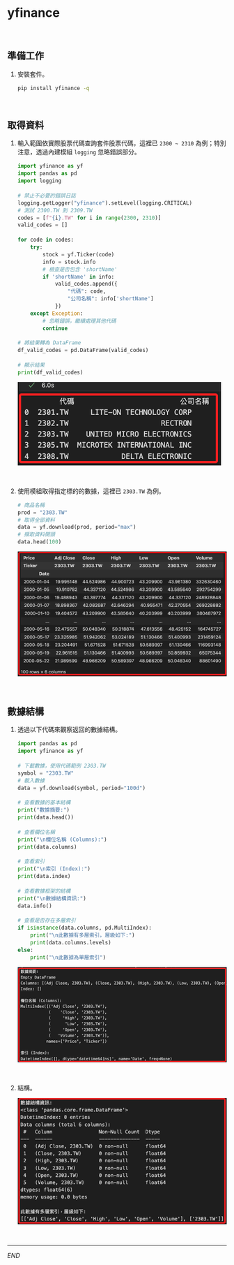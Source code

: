 # yfinance

<br>

## 準備工作

1. 安裝套件。

    ```bash
    pip install yfinance -q
    ```

<br>

## 取得資料

1. 輸入範圍依實際股票代碼查詢套件股票代碼，這裡已 `2300 ~ 2310` 為例；特別注意，透過內建模組 `logging` 忽略錯誤部分。

    ```python
    import yfinance as yf
    import pandas as pd
    import logging

    # 禁止不必要的錯誤日誌
    logging.getLogger("yfinance").setLevel(logging.CRITICAL)
    # 測試 2300.TW 到 2309.TW
    codes = [f"{i}.TW" for i in range(2300, 2310)]
    valid_codes = []

    for code in codes:
        try:
            stock = yf.Ticker(code)
            info = stock.info
            # 檢查是否包含 'shortName'
            if 'shortName' in info:
                valid_codes.append({
                    "代碼": code, 
                    "公司名稱": info['shortName']
                })
        except Exception:
            # 忽略錯誤，繼續處理其他代碼
            continue

    # 將結果轉為 DataFrame
    df_valid_codes = pd.DataFrame(valid_codes)

    # 顯示結果
    print(df_valid_codes)
    ```

    ![](images/img_08.png)

<br>

2. 使用模組取得指定標的的數據，這裡已 `2303.TW` 為例。

    ```python
    # 商品名稱
    prod = "2303.TW"
    # 取得全部資料
    data = yf.download(prod, period="max")
    # 擷取資料開頭
    data.head(100)
    ```

    ![](images/img_09.png)

<br>

## 數據結構

1. 透過以下代碼來觀察返回的數據結構。

    ```python
    import pandas as pd
    import yfinance as yf

    # 下載數據，使用代碼範例 2303.TW
    symbol = "2303.TW"
    # 載入數據
    data = yf.download(symbol, period="100d")

    # 查看數據的基本結構
    print("數據摘要:")
    print(data.head())

    # 查看欄位名稱
    print("\n欄位名稱 (Columns):")
    print(data.columns)

    # 查看索引
    print("\n索引 (Index):")
    print(data.index)

    # 查看數據框架的結構
    print("\n數據結構資訊:")
    data.info()

    # 查看是否存在多層索引
    if isinstance(data.columns, pd.MultiIndex):
        print("\n此數據有多層索引，層級如下:")
        print(data.columns.levels)
    else:
        print("\n此數據為單層索引")
    ```

    ![](images/img_10.png)

<br>

2. 結構。

    ![](images/img_11.png)

<br>

___

_END_